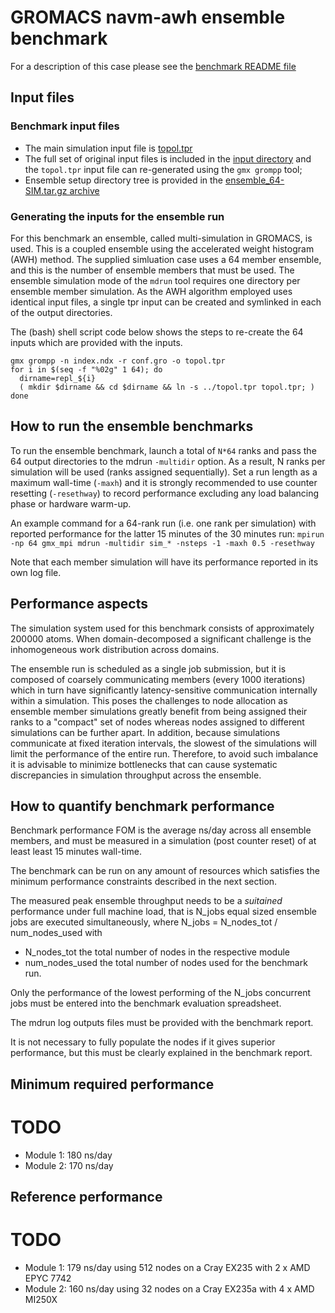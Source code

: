 # GROMACS navm-awh ensemble benchmark

For a description of this case please see the [benchmark README
file](./inputs//README)

## Input files

### Benchmark input files

- The main simulation input file is [topol.tpr](./inputs/topol.tpr)
- The full set of original input files is included in the 
  [input directory](./inputs/) and the ``topol.tpr`` input file can
  re-generated using the ``gmx grompp`` tool;
- Ensemble setup directory tree is provided in the
  [ensemble_64-SIM.tar.gz archive](./inputs/ensemble_64-SIM.tar.gz)

### Generating the inputs for the ensemble run

For this benchmark an ensemble, called multi-simulation in GROMACS, is used.
This is a coupled ensemble using the accelerated weight histogram (AWH) method.
The supplied simluation case uses a 64 member ensemble, and
this is the number of ensemble members that must be used. The
ensemble simulation mode of the ``mdrun`` tool requires one directory
per ensemble member simulation. As the AWH algorithm employed uses
identical input files, a single tpr input can be created and symlinked
in each of the output directories.

The (bash) shell script code below shows the steps to re-create
the 64 inputs which are provided with the inputs.
```
gmx grompp -n index.ndx -r conf.gro -o topol.tpr
for i in $(seq -f "%02g" 1 64); do
  dirname=repl_${i}
  ( mkdir $dirname && cd $dirname && ln -s ../topol.tpr topol.tpr; )
done
```

## How to run the ensemble benchmarks

To run the ensemble benchmark, launch a total of `N*64` ranks and pass
the 64 output directories to the mdrun ``-multidir`` option. As a
result, N ranks per simulation will be used (ranks assigned
sequentially).  Set a run length as a maximum wall-time (`-maxh`) and it is
strongly recommended to use counter resetting (`-resethway`) to 
record performance excluding any load balancing phase or hardware warm-up.

An example command for a 64-rank run (i.e. one rank per simulation) with reported
performance for the latter 15 minutes of the 30 minutes run:
`mpirun -np 64 gmx_mpi mdrun -multidir sim_* -nsteps -1 -maxh 0.5 -resethway`

Note that each member simulation will have its performance
reported in its own log file.

## Performance aspects

The simulation system used for this benchmark consists of
approximately 200000 atoms.  When domain-decomposed a significant
challenge is the inhomogeneous work distribution across domains.

The ensemble run is scheduled as a single job submission, but it is
composed of coarsely communicating members (every 1000 iterations)
which in turn have significantly latency-sensitive communication
internally within a simulation.  This poses the challenges to node
allocation as ensemble member simulations greatly benefit from being
assigned their ranks to a "compact" set of nodes whereas nodes
assigned to different simulations can be further apart.  In
addition, because simulations communicate at fixed iteration
intervals, the slowest of the simulations will limit the performance
of the entire run.  Therefore, to avoid such imbalance it is advisable
to minimize bottlenecks that can cause systematic discrepancies in
simulation throughput across the ensemble.

## How to quantify benchmark performance

Benchmark performance FOM is the average ns/day across all ensemble members,
and must be measured in a simulation (post counter reset) of at least least 15 minutes wall-time.

The benchmark can be run on any amount of resources which satisfies 
the minimum performance constraints described in the next section.

The measured peak ensemble throughput needs to be a *suitained* performance under full
machine load, that is N_jobs equal sized ensemble jobs are executed simultaneously,
where N_jobs = N_nodes_tot / num_nodes_used with
* N_nodes_tot the total number of nodes in the respective module
* num_nodes_used the total number of nodes used for the benchmark run.

Only the performance of the lowest performing of the N_jobs concurrent jobs
must be entered into the benchmark evaluation spreadsheet.

The mdrun log outputs files must be provided with the benchmark report.

It is not necessary to fully populate the nodes if it gives superior
performance, but this must be clearly explained in the benchmark
report.

## Minimum required performance

# TODO
* Module 1: 180 ns/day
* Module 2: 170 ns/day

## Reference performance

# TODO
* Module 1: 179 ns/day using 512 nodes on a Cray EX235 with 2 x AMD EPYC 7742
* Module 2: 160 ns/day using 32 nodes on a Cray EX235a with 4 x AMD MI250X
